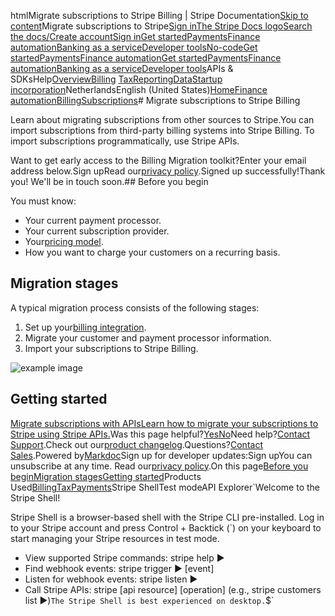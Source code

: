 htmlMigrate subscriptions to Stripe Billing | Stripe Documentation[Skip to content](#main-content)Migrate subscriptions to Stripe[Sign in](https://dashboard.stripe.com/login?redirect=https%3A%2F%2Fdocs.stripe.com%2Fbilling%2Fsubscriptions%2Fmigrate-subscriptions)[The Stripe Docs logo](/)[Search the docs/](#)[Create account](https://dashboard.stripe.com/register/billing)[Sign in](https://dashboard.stripe.com/login?redirect=https%3A%2F%2Fdocs.stripe.com%2Fbilling%2Fsubscriptions%2Fmigrate-subscriptions)[Get started](/get-started)[Payments](/payments)[Finance automation](/finance-automation)[Banking as a service](/financial-services)[Developer tools](/development)[No-code](/no-code)[Get started](/get-started)[Payments](/payments)[Finance automation](/finance-automation)[](#)[Get started](/get-started)[Payments](/payments)[Finance automation](/finance-automation)[Banking as a service](/financial-services)[Developer tools](/development)[](#)APIs & SDKsHelp[Overview](/docs/finance-automation)[Billing](#)
[Tax](#)[Reporting](#)[Data](#)[Startup incorporation](#)NetherlandsEnglish (United States)[](#)[](#)[Home](/docs)[Finance automation](/docs/finance-automation)[Billing](/docs/billing)[Subscriptions](/docs/subscriptions)# Migrate subscriptions to Stripe Billing

Learn about migrating subscriptions from other sources to Stripe.You can import subscriptions from third-party billing systems into Stripe Billing.  To import subscriptions programmatically, use Stripe APIs.

Want to get early access to the Billing Migration toolkit?Enter your email address below.Sign upRead our[privacy policy](https://stripe.com/privacy).Signed up successfully!Thank you! We'll be in touch soon.## Before you begin

You must know:

- Your current payment processor.
- Your current subscription provider.
- Your[pricing model](/products-prices/pricing-models).
- How you want to charge your customers on a recurring basis.

## Migration stages

A typical migration process consists of the following stages:

1. Set up your[billing integration](/billing/subscriptions/build-subscriptions).
2. Migrate your customer and payment processor information.
3. Import your subscriptions to Stripe Billing.

![example image](https://b.stripecdn.com/docs-statics-srv/assets/billing-migration.f3bae77ee00a04b8d0baf90518a1db2c.png)

## Getting started

[Migrate subscriptions with APIsLearn how to migrate your subscriptions to Stripe using Stripe APIs.](/billing/subscriptions/import-subscriptions)Was this page helpful?[Yes](#)[No](#)Need help?[Contact Support](https://support.stripe.com/).Check out our[product changelog](https://stripe.com/blog/changelog).Questions?[Contact Sales](https://stripe.com/contact/sales).Powered by[Markdoc](https://markdoc.dev)Sign up for developer updates:Sign upYou can unsubscribe at any time. Read our[privacy policy](https://stripe.com/privacy).On this page[Before you begin](#before-you-begin)[Migration stages](#migration-stages)[Getting started](#getting-started)Products Used[Billing](/billing)[Tax](/tax)[Payments](/payments)Stripe ShellTest modeAPI Explorer[](https://stripe.com/docs/stripe-cli#install)`Welcome to the Stripe Shell!

Stripe Shell is a browser-based shell with the Stripe CLI pre-installed. Log in to your
Stripe account and press Control + Backtick (`) on your keyboard to start managing your Stripe
resources in test mode.

- View supported Stripe commands: stripe help ▶️
- Find webhook events: stripe trigger ▶️ [event]
- Listen for webhook events: stripe listen ▶
- Call Stripe APIs: stripe [api resource] [operation] (e.g., stripe customers list ▶️)`The Stripe Shell is best experienced on desktop.`$`